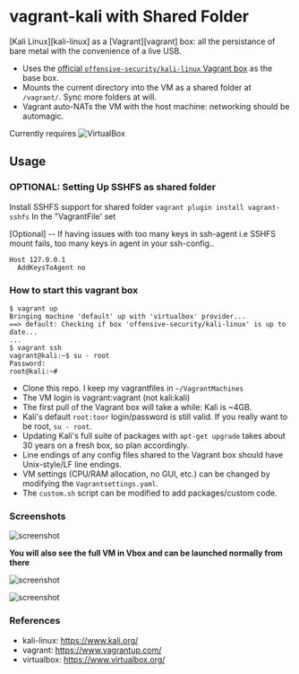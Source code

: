 # vagrant-kali with Shared Folder

[Kali Linux][kali-linux] as a [Vagrant][vagrant] box: all the persistance of bare metal with the convenience of a live USB.

* Uses the [official `offensive-security/kali-linux` Vagrant box](https://www.kali.org/news/announcing-kali-for-vagrant/) as the base box.
* Mounts the current directory into the VM as a shared folder at `/vagrant/`. Sync more folders at will.
* Vagrant auto-NATs the VM with the host machine: networking should be automagic.

Currently requires ![VirtualBox](https://virtualbox.org)

## Usage

### OPTIONAL: Setting Up SSHFS as shared folder

Install SSHFS support for shared folder `vagrant plugin install vagrant-sshfs`
In the "VagrantFile' set 

[Optional] -- If having issues with too many keys in ssh-agent i.e SSHFS mount fails, too many keys in agent
in your ssh-config..

```
Host 127.0.0.1
  AddKeysToAgent no
```

### How to start this vagrant box

```console
$ vagrant up
Bringing machine 'default' up with 'virtualbox' provider...
==> default: Checking if box 'offensive-security/kali-linux' is up to date...
...
$ vagrant ssh
vagrant@kali:~$ su - root
Password:
root@kali:~#
```
* Clone this repo. I keep my vagrantfiles in `~/VagrantMachines`
* The VM login is vagrant:vagrant (not kali:kali)
* The first pull of the Vagrant box will take a while: Kali is ~4GB.
* Kali's default `root:toor` login/password is still valid. If you really want to be root, `su - root`.
* Updating Kali's full suite of packages with `apt-get upgrade` takes about 30 years on a fresh box, so plan accordingly.
* Line endings of any config files shared to the Vagrant box should have Unix-style/LF line endings.
* VM settings (CPU/RAM allocation, no GUI, etc.) can be changed by modifying the `Vagrantsettings.yaml`.
* The `custom.sh` script can be modified to add packages/custom code.

### Screenshots

![screenshot](https://i.ibb.co/VWNWRdm/Screen-Shot-2021-02-27-at-7-57-59-am.png)

**You will also see the full VM in Vbox and can be launched normally from there**

![screenshot](https://i.ibb.co/7K0r97S/Screen-Shot-2021-02-27-at-8-03-53-am.png)

![screenshot](https://i.ibb.co/Z6MY3ZR/Screen-Shot-2021-02-27-at-8-02-37-am.png)

### References
- kali-linux: https://www.kali.org/
- vagrant: https://www.vagrantup.com/
- virtualbox: https://www.virtualbox.org/
